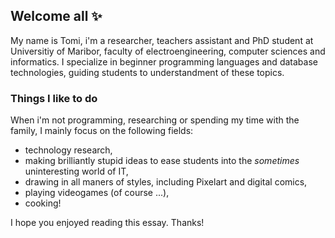 ## Welcome all ✨
My name is Tomi, i'm a researcher, teachers assistant and PhD student at Universitiy of Maribor, faculty of electroengineering, computer sciences and informatics. I specialize in beginner programming languages and database technologies, guiding students to understandment of these topics.

### Things I like to do
When i'm not programming, researching or spending my time with the family, I mainly focus on the following fields:
- technology research,
- making brilliantly stupid ideas to ease students into the *sometimes* uninteresting world of IT,
- drawing in all maners of styles, including Pixelart and digital comics,
- playing videogames (of course ...),
- cooking!

I hope you enjoyed reading this essay. Thanks!

<!--
**Acrysius/Acrysius** is a ✨ _special_ ✨ repository because its `README.md` (this file) appears on your GitHub profile.

Here are some ideas to get you started:

- 🔭 I’m currently working on ...
- 🌱 I’m currently learning ...
- 👯 I’m looking to collaborate on ...
- 🤔 I’m looking for help with ...
- 💬 Ask me about ...
- 📫 How to reach me: ...
- 😄 Pronouns: ...
- ⚡ Fun fact: ...
-->

